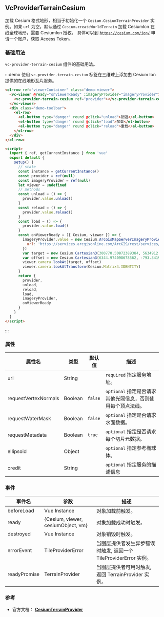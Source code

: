 ## VcProviderTerrainCesium

加载 Cesium 格式地形，相当于初始化一个 `Cesium.CesiumTerrainProvider` 实例。如果 `url` 为空，默认通过 `Cesium.createWorldTerrain` 加载 CesiumIon 在线全球地形，需要 CesiumIon 授权， 具体可以到 [`https://cesium.com/ion/`](https://cesium.com/ion/) 申请一个账户，获取 Access Token。

### 基础用法

`vc-provider-terrain-cesium` 组件的基础用法。

:::demo 使用 `vc-provider-terrain-cesium` 标签在三维球上添加由 Cesium Ion 提供的在线地形瓦片服务。

```html
<el-row ref="viewerContainer" class="demo-viewer">
  <vc-viewer @ready="onViewerReady" :imageryProvider="imageryProvider">
    <vc-provider-terrain-cesium ref="provider"></vc-provider-terrain-cesium>
  </vc-viewer>
  <div class="demo-toolbar">
    <el-row>
      <el-button type="danger" round @click="unload">销毁</el-button>
      <el-button type="danger" round @click="load">加载</el-button>
      <el-button type="danger" round @click="reload">重载</el-button>
    </el-row>
  </div>
</el-row>

<script>
  import { ref, getCurrentInstance } from 'vue'
  export default {
    setup() {
      // state
      const instance = getCurrentInstance()
      const provider = ref(null)
      const imageryProvider = ref(null)
      let viewer = undefined
      // methods
      const unload = () => {
        provider.value.unload()
      }
      const reload = () => {
        provider.value.reload()
      }
      const load = () => {
        provider.value.load()
      }
      const onViewerReady = ({ Cesium, viewer }) => {
        imageryProvider.value = new Cesium.ArcGisMapServerImageryProvider({
          url: 'https://services.arcgisonline.com/ArcGIS/rest/services/World_Imagery/MapServer'
        })
        var target = new Cesium.Cartesian3(300770.50872389384, 5634912.131394585, 2978152.2865545116)
        var offset = new Cesium.Cartesian3(6344.974098678562, -793.3419798081741, 2499.9508860763162)
        viewer.camera.lookAt(target, offset)
        viewer.camera.lookAtTransform(Cesium.Matrix4.IDENTITY)
      }
      return {
        provider,
        unload,
        reload,
        load,
        imageryProvider,
        onViewerReady
      }
    }
  }
</script>
```

:::

### 属性

| 属性名               | 类型    | 默认值  | 描述                                                        |
| -------------------- | ------- | ------- | ----------------------------------------------------------- |
| url                  | String  |         | `required` 指定服务地址。                                   |
| requestVertexNormals | Boolean | `false` | `optional` 指定是否请求其他光照信息，否则使用每个顶点法线。 |
| requestWaterMask     | Boolean | `false` | `optional` 指定是否请求水面数据。                           |
| requestMetadata      | Boolean | `true`  | `optional` 指定是否请求每个切片元数据。                     |
| ellipsoid            | Object  |         | `optional` 指定参考椭球体。                                 |
| credit               | String  |         | `optional` 指定服务的描述信息                               |

### 事件

| 事件名       | 参数                               | 描述                                                              |
| ------------ | ---------------------------------- | ----------------------------------------------------------------- |
| beforeLoad   | Vue Instance                       | 对象加载前触发。                                                  |
| ready        | {Cesium, viewer, cesiumObject, vm} | 对象加载成功时触发。                                              |
| destroyed    | Vue Instance                       | 对象销毁时触发。                                                  |
| errorEvent   | TileProviderError                  | 当图层提供者发生异步错误时触发, 返回一个 TileProviderError 实例。 |
| readyPromise | TerrainProvider                    | 当图层提供者可用时触发, 返回 TerrainProvider 实例。               |

### 参考

- 官方文档： **[CesiumTerrainProvider](https://cesium.com/docs/cesiumjs-ref-doc/CesiumTerrainProvider.html)**
